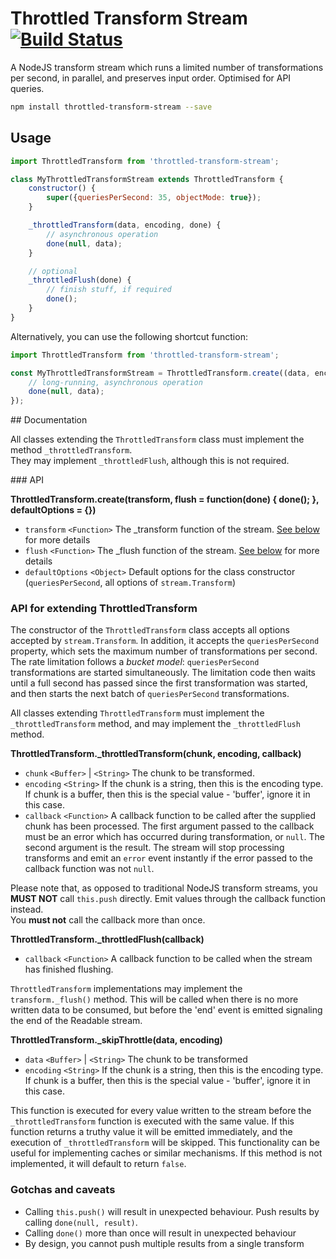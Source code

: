 # Throttled Transform Stream [![Build Status](https://travis-ci.org/ubilabs/node-throttled-transform-stream.svg?branch=master)](https://travis-ci.org/ubilabs/node-throttled-transform-stream)

A NodeJS transform stream which runs a limited number of transformations per second, in parallel, and preserves input order. Optimised for API queries.

```sh
npm install throttled-transform-stream --save
```

## Usage

```js
import ThrottledTransform from 'throttled-transform-stream';

class MyThrottledTransformStream extends ThrottledTransform {
	constructor() {
		super({queriesPerSecond: 35, objectMode: true});
	}

	_throttledTransform(data, encoding, done) {
		// asynchronous operation
		done(null, data);
	}

	// optional
	_throttledFlush(done) {
		// finish stuff, if required
		done();
	}
}
```

Alternatively, you can use the following shortcut function:

```js
import ThrottledTransform from 'throttled-transform-stream';

const MyThrottledTransformStream = ThrottledTransform.create((data, encoding, done) => {
	// long-running, asynchronous operation
	done(null, data);
});
```

## Documentation

All classes extending the `ThrottledTransform` class must implement the method `_throttledTransform`.  
They may implement `_throttledFlush`, although this is not required.

### API

**ThrottledTransform.create(transform, flush = function(done) { done(); }, defaultOptions = {})**

* `transform` `<Function>` The \_transform function of the stream. [See below](#api-for-extending-throttledtransform) for more details
* `flush` `<Function>` The \_flush function of the stream. [See below](#api-for-extending-throttledtransform) for more details
* `defaultOptions` `<Object>` Default options for the class constructor (`queriesPerSecond`, all options of `stream.Transform`)

### API for extending ThrottledTransform

The constructor of the `ThrottledTransform` class accepts all options accepted by `stream.Transform`. In addition, it accepts the `queriesPerSecond` property, which sets the maximum number of transformations per second.  
The rate limitation follows a *bucket model*: `queriesPerSecond` transformations are started simultaneously. The limitation code then waits until a full second has passed since the first transformation was started, and then starts the next batch of `queriesPerSecond` transformations.

All classes extending `ThrottledTransform` must implement the `_throttledTransform` method, and may implement the `_throttledFlush` method.

**ThrottledTransform._throttledTransform(chunk, encoding, callback)**

* `chunk` `<Buffer>` | `<String>` The chunk to be transformed.
* `encoding` `<String>` If the chunk is a string, then this is the encoding type. If chunk is a buffer, then this is the special value - 'buffer', ignore it in this case.
* `callback` `<Function>` A callback function to be called after the supplied chunk has been processed. The first argument passed to the callback must be an error which has occurred during transformation, or `null`. The second argument is the result. The stream will stop processing transforms and emit an `error` event instantly if the error passed to the callback function was not `null`.

Please note that, as opposed to traditional NodeJS transform streams, you **MUST NOT** call `this.push` directly. Emit values through the callback function instead.  
You **must not** call the callback more than once.

**ThrottledTransform._throttledFlush(callback)**

* `callback` `<Function>` A callback function to be called when the stream has finished flushing.

`ThrottledTransform` implementations may implement the `transform._flush()` method. This will be called when there is no more written data to be consumed, but before the 'end' event is emitted signaling the end of the Readable stream.

**ThrottledTransform._skipThrottle(data, encoding)**

* `data` `<Buffer>` | `<String>` The chunk to be transformed
* `encoding` `<String>` If the chunk is a string, then this is the encoding type. If chunk is a buffer, then this is the special value - 'buffer', ignore it in this case.

This function is executed for every value written to the stream before the `_throttledTransform` function is executed with the same value. If this function returns a truthy value it will be emitted immediately, and the execution of `_throttledTransform` will be skipped. This functionality can be useful for implementing caches or similar mechanisms. If this method is not implemented, it will default to return `false`.

### Gotchas and caveats

* Calling `this.push()` will result in unexpected behaviour. Push results by calling `done(null, result)`.
* Calling `done()` more than once will result in unexpected behaviour
* By design, you cannot push multiple results from a single transform
